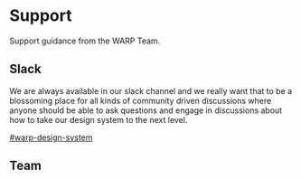 # Support

Support guidance from the WARP Team.

## Slack

We are always available in our slack channel and we really want that to be a blossoming place for all kinds of community driven discussions where anyone should be able to ask questions and engage in discussions about how to take our design system to the next level.

[#warp-design-system](https://sch-chat.slack.com/archives/C04P0GYTHPV)

<script setup>
import { VPTeamMembers } from 'vitepress/theme'

const members = [
  {
    avatar: "https://ca.slack-edge.com/T0356Q2CJ-U0908UTEV4G-08f3d001af20-72",
    name: 'Anna Ringstad Lundgård',
    title: 'Product Manager',
  },
  {
    avatar: "https://ca.slack-edge.com/T0356Q2CJ-U031X90GJDV-fc3161b188ac-72",
    name: ' Valentin Théo Sébastien Bauza',
    title: 'Engineering Manager',
  },
  {
    avatar: "https://ca.slack-edge.com/T0356Q2CJ-UE69TFG2U-5c0b613bff68-72",
    name: 'Adrian Dick',
    title: 'Design System Lead',
  },
  {
    avatar: "https://ca.slack-edge.com/T0356Q2CJ-U7BT9BAAH-bcbd1a8b5569-512",
    name: ' Prash Mehra',
    title: 'Senior Developer & Tech Lead',
  },
  {
    avatar: "https://ca.slack-edge.com/T0356Q2CJ-UTAMQM1JS-be0577a3ce81-72",
    name: 'Julita Barkauskaite',
    title: 'Lead Android Developer',
  },
  {
    avatar: "https://ca.slack-edge.com/T0356Q2CJ-U0266UPB5RU-a07e97493e28-72",
    name: 'Łukasz Śliwa',
    title: 'Lead iOS Developer',
  },
  {
    avatar: "https://ca.slack-edge.com/T0356Q2CJ-U010U7G32DA-426a4596e6ee-72",
    name: 'Rita Coimbra',
    title: 'Senior Product Designer',
  },
  {
    avatar: "https://ca.slack-edge.com/T0356Q2CJ-U04A9CSCD-9790e0e931ce-72",
    name: 'Snorre Nygaard',
    title: 'Senior Frontend Developer',
  },
  {
    avatar: "https://ca.slack-edge.com/T0356Q2CJ-U0583JWEW01-3c56f7f7d6d4-72",
    name: 'Yuri Shatalov',
    title: 'Visual Designer',
  },
  {
    avatar: "https://ca.slack-edge.com/T0356Q2CJ-U0266UPB5RU-a07e97493e28-72",
    name: 'Daniel Talakoubi',
    title: 'Visual Designer',
  },
  {
    avatar: "https://ca.slack-edge.com/T0356Q2CJ-U023FQYL8AJ-4b39dde5143a-512",
    name: 'Zara Melyan',
    title: 'Frontend Developer',
  },
]
</script>

## Team

<VPTeamMembers  size="small" :members />
